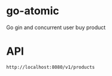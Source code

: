 # go-atomic
Go gin and concurrent user buy product


# API
    http://localhost:8080/v1/products
    